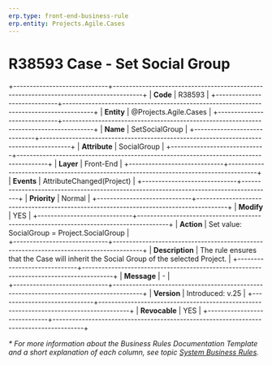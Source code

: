 ```yaml
---
erp.type: front-end-business-rule
erp.entity: Projects.Agile.Cases
---
```


# R38593 Case - Set Social Group
+-----------------------------+---------------------------------------------------------------------------------------+
| **Code**                    | R38593                                                                                |
+-----------------------------+---------------------------------------------------------------------------------------+
| **Entity**                  | @Projects.Agile.Cases                                                                 |
+-----------------------------+---------------------------------------------------------------------------------------+
| **Name**                    | SetSocialGroup                                                                        |
+-----------------------------+---------------------------------------------------------------------------------------+
| **Attribute**               | SocialGroup                                                                           |
+-----------------------------+---------------------------------------------------------------------------------------+
| **Layer**                   | Front-End                                                                             |
+-----------------------------+---------------------------------------------------------------------------------------+
| **Events**                  | AttributeChanged(Project)                                                             |
+-----------------------------+---------------------------------------------------------------------------------------+
| **Priority**                | Normal                                                                                |
+-----------------------------+---------------------------------------------------------------------------------------+
| **Modify**                  | YES                                                                                   |
+-----------------------------+---------------------------------------------------------------------------------------+
| **Action**                  | Set value: SocialGroup = Project.SocialGroup                                          |         
+-----------------------------+---------------------------------------------------------------------------------------+
| **Description**             | The rule ensures that the Case will inherit the Social Group of the selected Project. |
+-----------------------------+---------------------------------------------------------------------------------------+
| **Message**                 | \-                                                                                    |                         
+-----------------------------+---------------------------------------------------------------------------------------+
| **Version**                 | Introduced: v.25                                                                      |
+-----------------------------+---------------------------------------------------------------------------------------+
| **Revocable**               | YES                                                                                   |
+-----------------------------+---------------------------------------------------------------------------------------+

*\* For more information about the Business Rules Documentation Template and a short explanation of each column, see
topic [System Business Rules](../templates/template-description-system-business-rules.md).*
